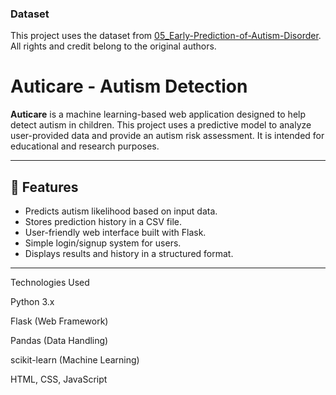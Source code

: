 ### Dataset
This project uses the dataset from [05_Early-Prediction-of-Autism-Disorder](https://github.com/Abhirambs-08/05_Early-Prediction-of-Autism-Disorder).  
All rights and credit belong to the original authors.
# Auticare - Autism Detection

**Auticare** is a machine learning-based web application designed to help detect autism in children. This project uses a predictive model to analyze user-provided data and provide an autism risk assessment. It is intended for educational and research purposes.

---

## 📝 Features
- Predicts autism likelihood based on input data.
- Stores prediction history in a CSV file.
- User-friendly web interface built with Flask.
- Simple login/signup system for users.
- Displays results and history in a structured format.

---
Technologies Used

Python 3.x

Flask (Web Framework)

Pandas (Data Handling)

scikit-learn (Machine Learning)

HTML, CSS, JavaScript
